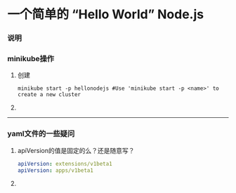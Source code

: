 # 一个简单的 “Hello World” Node.js

### 说明













### minikube操作

1. 创建

   ```shell
   minikube start -p hellonodejs #Use 'minikube start -p <name>' to create a new cluster
   ```

2. 













****

### yaml文件的一些疑问

1. apiVersion的值是固定的么？还是随意写？

   ```yaml
   apiVersion: extensions/v1beta1
   apiVersion: apps/v1beta1
   ```

   

2. 